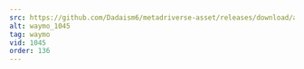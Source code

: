 ```yaml
---
src: https://github.com/Dadaism6/metadriverse-asset/releases/download/assetsv1.0.3/waymo_1045.mp4
alt: waymo_1045
tag: waymo
vid: 1045
order: 136
---
```

